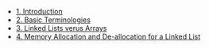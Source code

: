 - [1. Introduction](1__Introduction/readme.md) 
- [2. Basic Terminologies](2__Basic_Terminologies/readme.md) 
- [3. Linked Lists verus Arrays](3__Linked_Lists_verus_Arrays/readme.md) 
- [4. Memory Allocation and De-allocation for a Linked List](4__Memory_Allocation_and_De-allocation_for_a_Linked_List/readme.md) 
